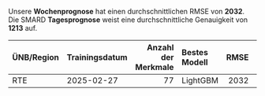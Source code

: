 
Unsere __Wochenprognose__ hat einen durchschnittlichen RMSE von __2032__.  
Die SMARD __Tagesprognose__ weist eine durchschnittliche Genauigkeit von __1213__ auf.
    
| ÜNB/Region   | Trainingsdatum   |   Anzahl der Merkmale | Bestes Modell   |   RMSE |   TSO RMSE |
|:-------------|:-----------------|----------------------:|:----------------|-------:|-----------:|
| RTE          | 2025-02-27       |                    77 | LightGBM        |   2032 |       1213 |